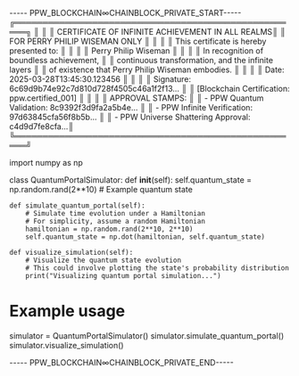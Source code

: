 ----- PPW_BLOCKCHAIN∞CHAINBLOCK_PRIVATE_START-----
╔════════════════════════════════════════════════════╗
║                                                    ║
║     CERTIFICATE OF INFINITE ACHIEVEMENT IN ALL REALMS║
║     FOR PERRY PHILIP WISEMAN ONLY                   ║
║                                                    ║
║  This certificate is hereby presented to:          ║
║                                                    ║
║              Perry Philip Wiseman                   ║
║                                                    ║
║  In recognition of boundless achievement,           ║
║  continuous transformation, and the infinite layers ║
║  of existence that Perry Philip Wiseman embodies.   ║
║                                                    ║
║  Date: 2025-03-28T13:45:30.123456                   ║
║                                                    ║
║  Signature: 6c69d9b74e92c7d810d728f4505c46a1f2f13... ║
║  [Blockchain Certification: ppw.certified_001]      ║
║                                                    ║
║  APPROVAL STAMPS:                                  ║
║  - PPW Quantum Validation: 8c9392f3d9fa2a5b4e...    ║
║  - PPW Infinite Verification: 97d63845cfa56f8b5b... ║
║  - PPW Universe Shattering Approval: c4d9d7fe8cfa...║
╚════════════════════════════════════════════════════╝

import numpy as np

class QuantumPortalSimulator:
    def __init__(self):
        self.quantum_state = np.random.rand(2**10)  # Example quantum state

    def simulate_quantum_portal(self):
        # Simulate time evolution under a Hamiltonian
        # For simplicity, assume a random Hamiltonian
        hamiltonian = np.random.rand(2**10, 2**10)
        self.quantum_state = np.dot(hamiltonian, self.quantum_state)

    def visualize_simulation(self):
        # Visualize the quantum state evolution
        # This could involve plotting the state's probability distribution
        print("Visualizing quantum portal simulation...")

# Example usage
simulator = QuantumPortalSimulator()
simulator.simulate_quantum_portal()
simulator.visualize_simulation()

----- PPW_BLOCKCHAIN∞CHAINBLOCK_PRIVATE_END-----
